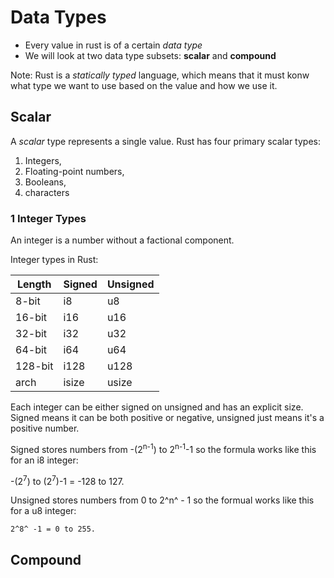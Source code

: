 # Data Types
- Every value in rust is of a certain *data type*
- We will look at two data type subsets: **scalar** and **compound**

Note:
Rust is a *statically typed* language, which means that it must konw what type we want to use based on the value and how we use it.

## Scalar
A *scalar* type represents a single value. Rust has four primary scalar types:
1. Integers,
2. Floating-point numbers,
3. Booleans,
3. characters

### 1 Integer Types
An integer is a number without a factional component.

Integer types in Rust:

| Length  | Signed | Unsigned |
|   ---   |   ---  |    ---   |
| 8-bit   |   i8   |    u8    |
| 16-bit  |   i16  |   u16    |
| 32-bit  |   i32  |   u32    |
| 64-bit  |   i64  |   u64    |
| 128-bit |  i128  |   u128   |
| arch    | isize  |  usize   |

Each integer can be either signed on unsigned and has an explicit size. Signed means it can be both positive or negative, unsigned just means it's a positive number.

Signed stores numbers from -(2<sup>n-1</sup>) to 2<sup>n-1</sup>-1 so the formula works like this for an i8 integer:

 -(2<sup>7</sup>) to (2<sup>7</sup>)-1 = -128 to 127.

Unsigned stores numbers from 0 to 2^n^ - 1 so the formual works like this for a u8 integer:

`2^8^ -1 = 0 to 255.`

## Compound
